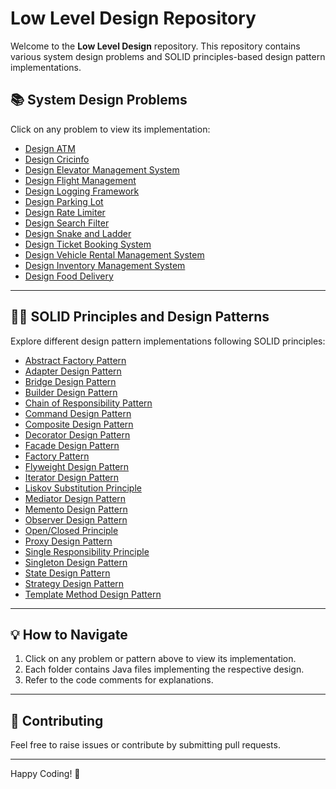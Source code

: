 # Low Level Design Repository

Welcome to the **Low Level Design** repository. This repository contains various system design problems and SOLID principles-based design pattern implementations.

## 📚 System Design Problems

Click on any problem to view its implementation:

- [Design ATM](https://github.com/aasimalikhan/LowLevelDesign/tree/main/src/main/java/org/example/caseStudies/designATM)
- [Design Cricinfo](https://github.com/aasimalikhan/LowLevelDesign/tree/main/src/main/java/org/example/caseStudies/designCricinfo)
- [Design Elevator Management System](https://github.com/aasimalikhan/LowLevelDesign/tree/main/src/main/java/org/example/caseStudies/designElevatorManagementSystem)
- [Design Flight Management](https://github.com/aasimalikhan/LowLevelDesign/tree/main/src/main/java/org/example/caseStudies/designFlightManagement)
- [Design Logging Framework](https://github.com/aasimalikhan/LowLevelDesign/tree/main/src/main/java/org/example/caseStudies/designLoggingFramework)
- [Design Parking Lot](https://github.com/aasimalikhan/LowLevelDesign/tree/main/src/main/java/org/example/caseStudies/designParkingLot)
- [Design Rate Limiter](https://github.com/aasimalikhan/LowLevelDesign/tree/main/src/main/java/org/example/caseStudies/designRateLimiter)
- [Design Search Filter](https://github.com/aasimalikhan/LowLevelDesign/tree/main/src/main/java/org/example/caseStudies/designSearchFilter)
- [Design Snake and Ladder](https://github.com/aasimalikhan/LowLevelDesign/tree/main/src/main/java/org/example/caseStudies/designSnakeAndLadder)
- [Design Ticket Booking System](https://github.com/aasimalikhan/LowLevelDesign/tree/main/src/main/java/org/example/caseStudies/designTicketBookingSystem)
- [Design Vehicle Rental Management System](https://github.com/aasimalikhan/LowLevelDesign/tree/main/src/main/java/org/example/caseStudies/designVehicleRentalManagementSystem)
- [Design Inventory Management System](https://github.com/aasimalikhan/LowLevelDesign/tree/main/src/main/java/org/example/caseStudies/designInventoryManagementSystem)
- [Design Food Delivery](https://github.com/aasimalikhan/LowLevelDesign/tree/main/src/main/java/org/example/caseStudies/designFoodDelivery)

---

## 🧑‍💻 SOLID Principles and Design Patterns

Explore different design pattern implementations following SOLID principles:

- [Abstract Factory Pattern](https://github.com/aasimalikhan/LowLevelDesign/tree/main/src/main/java/org/example/solidprinciples/abstractFactoryPattern/code)
- [Adapter Design Pattern](https://github.com/aasimalikhan/LowLevelDesign/tree/main/src/main/java/org/example/solidprinciples/adapterDesignPattern)
- [Bridge Design Pattern](https://github.com/aasimalikhan/LowLevelDesign/tree/main/src/main/java/org/example/solidprinciples/bridgeDesignPattern)
- [Builder Design Pattern](https://github.com/aasimalikhan/LowLevelDesign/tree/main/src/main/java/org/example/solidprinciples/builderDesignPattern)
- [Chain of Responsibility Pattern](https://github.com/aasimalikhan/LowLevelDesign/tree/main/src/main/java/org/example/solidprinciples/chainOfResponsibilityPattern)
- [Command Design Pattern](https://github.com/aasimalikhan/LowLevelDesign/tree/main/src/main/java/org/example/solidprinciples/commandDesignPattern)
- [Composite Design Pattern](https://github.com/aasimalikhan/LowLevelDesign/tree/main/src/main/java/org/example/solidprinciples/compositeDesignPattern)
- [Decorator Design Pattern](https://github.com/aasimalikhan/LowLevelDesign/tree/main/src/main/java/org/example/solidprinciples/decoratorDesignPattern)
- [Facade Design Pattern](https://github.com/aasimalikhan/LowLevelDesign/tree/main/src/main/java/org/example/solidprinciples/facadeDesignPattern)
- [Factory Pattern](https://github.com/aasimalikhan/LowLevelDesign/tree/main/src/main/java/org/example/solidprinciples/factoryPattern)
- [Flyweight Design Pattern](https://github.com/aasimalikhan/LowLevelDesign/tree/main/src/main/java/org/example/solidprinciples/flyweightDesignPattern)
- [Iterator Design Pattern](https://github.com/aasimalikhan/LowLevelDesign/tree/main/src/main/java/org/example/solidprinciples/iteratorDesignPattern)
- [Liskov Substitution Principle](https://github.com/aasimalikhan/LowLevelDesign/tree/main/src/main/java/org/example/solidprinciples/liskovSubstitutionPrinciple)
- [Mediator Design Pattern](https://github.com/aasimalikhan/LowLevelDesign/tree/main/src/main/java/org/example/solidprinciples/mediatorDesignPattern)
- [Memento Design Pattern](https://github.com/aasimalikhan/LowLevelDesign/tree/main/src/main/java/org/example/solidprinciples/mementoDesignPattern)
- [Observer Design Pattern](https://github.com/aasimalikhan/LowLevelDesign/tree/main/src/main/java/org/example/solidprinciples/observerDesignPattern/code)
- [Open/Closed Principle](https://github.com/aasimalikhan/LowLevelDesign/tree/main/src/main/java/org/example/solidprinciples/openClosePrinciple)
- [Proxy Design Pattern](https://github.com/aasimalikhan/LowLevelDesign/tree/main/src/main/java/org/example/solidprinciples/proxyDesignPattern/code)
- [Single Responsibility Principle](https://github.com/aasimalikhan/LowLevelDesign/tree/main/src/main/java/org/example/solidprinciples/singleResponsibilityPrinciple)
- [Singleton Design Pattern](https://github.com/aasimalikhan/LowLevelDesign/tree/main/src/main/java/org/example/solidprinciples/singletonDesignPattern)
- [State Design Pattern](https://github.com/aasimalikhan/LowLevelDesign/tree/main/src/main/java/org/example/solidprinciples/stateDesignPattern)
- [Strategy Design Pattern](https://github.com/aasimalikhan/LowLevelDesign/tree/main/src/main/java/org/example/solidprinciples/strategyDesignPattern)
- [Template Method Design Pattern](https://github.com/aasimalikhan/LowLevelDesign/tree/main/src/main/java/org/example/solidprinciples/templateMethodDesignPattern)

---

## 💡 How to Navigate

1. Click on any problem or pattern above to view its implementation.
2. Each folder contains Java files implementing the respective design.
3. Refer to the code comments for explanations.

---

## 🚀 Contributing
Feel free to raise issues or contribute by submitting pull requests.

---

Happy Coding! 🎉
